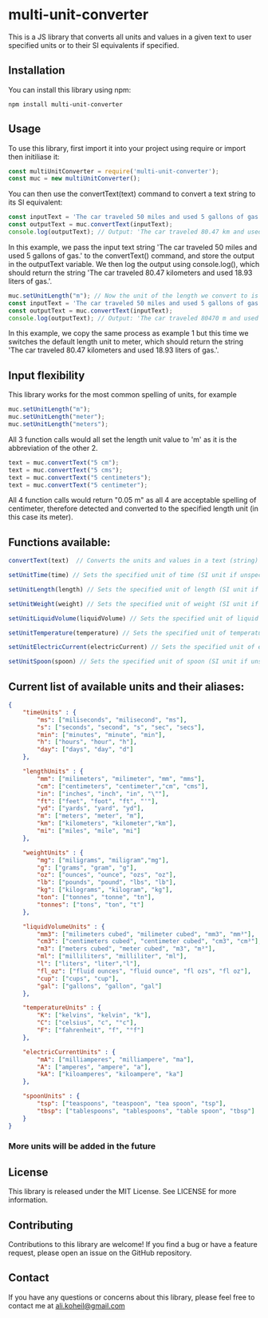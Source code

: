 # multi-unit-converter
This is a JS library that converts all units and values in a given text to user specified units or to their SI equivalents if specified.

## Installation
You can install this library using npm:

```npm install multi-unit-converter```

## Usage
To use this library, first import it into your project using require or import then initiliase it:

```js
const multiUnitConverter = require('multi-unit-converter');
const muc = new multiUnitConverter();
```

You can then use the convertText(text) command to convert a text string to its SI equivalent:

```js
const inputText = 'The car traveled 50 miles and used 5 gallons of gas.';
const outputText = muc.convertText(inputText);
console.log(outputText); // Output: 'The car traveled 80.47 km and used 18.93 l of gas.'
```
In this example, we pass the input text string 'The car traveled 50 miles and used 5 gallons of gas.' to the convertText() command, and store the output in the outputText variable. We then log the output using console.log(), which should return the string 'The car traveled 80.47 kilometers and used 18.93 liters of gas.'.


```js
muc.setUnitLength("m"); // Now the unit of the length we convert to is meter (m) not kilemeter (km)
const inputText = 'The car traveled 50 miles and used 5 gallons of gas.';
const outputText = muc.convertText(inputText);
console.log(outputText); // Output: 'The car traveled 80470 m and used 18.93 l of gas.
```

In this example, we copy the same process as example 1 but this time we switches the default length unit to meter, which should return the string 'The car traveled 80.47 kilometers and used 18.93 liters of gas.'.

## Input flexibility 

This library works for the most common spelling of units, for example

```js
muc.setUnitLength("m");
muc.setUnitLength("meter");
muc.setUnitLength("meters");
```

All 3 function calls would all set the length unit value to 'm' as it is the abbreviation of the other 2.

```js
text = muc.convertText("5 cm");
text = muc.convertText("5 cms");
text = muc.convertText("5 centimeters");
text = muc.convertText("5 centimeter");
```

All 4 function calls would return "0.05 m" as all 4 are acceptable spelling of centimeter, therefore detected and converted to the specified length unit (in this case its meter).

## Functions available:
```js
convertText(text)  // Converts the units and values in a text (string) to specified units

setUnitTime(time) // Sets the specified unit of time (SI unit if unspecified) 

setUnitLength(length) // Sets the specified unit of length (SI unit if unspecified) 

setUnitWeight(weight) // Sets the specified unit of weight (SI unit if unspecified) 

setUnitLiquidVolume(liquidVolume) // Sets the specified unit of liquid volume (SI unit if unspecified) 

setUnitTemperature(temperature) // Sets the specified unit of temperature (SI unit if unspecified) 

setUnitElectricCurrent(electricCurrent) // Sets the specified unit of electric current (SI unit if unspecified) 

setUnitSpoon(spoon) // Sets the specified unit of spoon (SI unit if unspecified) 
```

## Current list of available units and their aliases:
```json
{
    "timeUnits" : {
        "ms": ["miliseconds", "milisecond", "ms"],
        "s": ["seconds", "second", "s", "sec", "secs"],
        "min": ["minutes", "minute", "min"],
        "h": ["hours", "hour", "h"],
        "day": ["days", "day", "d"]
    },

    "lengthUnits" : {
        "mm": ["milimeters", "milimeter", "mm", "mms"],
        "cm": ["centimeters", "centimeter","cm", "cms"],
        "in": ["inches", "inch", "in", "\""],
        "ft": ["feet", "foot", "ft", "'"],
        "yd": ["yards", "yard", "yd"],
        "m": ["meters", "meter", "m"],
        "km": ["kilometers", "kilometer","km"],
        "mi": ["miles", "mile", "mi"]
    },

    "weightUnits" : {
        "mg": ["miligrams", "miligram","mg"],
        "g": ["grams", "gram", "g"],
        "oz": ["ounces", "ounce", "ozs", "oz"],
        "lb": ["pounds", "pound", "lbs", "lb"],
        "kg": ["kilograms", "kilogram", "kg"],
        "ton": ["tonnes", "tonne", "tn"], 
        "tonnes": ["tons", "ton", "t"]
    },

    "liquidVolumeUnits" : {
        "mm3": ["milimeters cubed", "milimeter cubed", "mm3", "mm³"],
        "cm3": ["centimeters cubed", "centimeter cubed", "cm3", "cm³"],
        "m3": ["meters cubed", "meter cubed", "m3", "m³"],
        "ml": ["milliliters", "milliliter", "ml"],
        "l": ["liters", "liter","l"],
        "fl_oz": ["fluid ounces", "fluid ounce", "fl ozs", "fl oz"],
        "cup": ["cups", "cup"],
        "gal": ["gallons", "gallon", "gal"]
    },

    "temperatureUnits" : {
        "K": ["kelvins", "kelvin", "k"],
        "C": ["celsius", "c", "°c"],
        "F": ["fahrenheit", "f", "°f"]
    },

    "electricCurrentUnits" : {
        "mA": ["milliamperes", "milliampere", "ma"],
        "A": ["amperes", "ampere", "a"],
        "kA": ["kiloamperes", "kiloampere", "ka"]
    },

    "spoonUnits" : {
        "tsp": ["teaspoons", "teaspoon", "tea spoon", "tsp"],
        "tbsp": ["tablespoons", "tablespoons", "table spoon", "tbsp"]
    }
}
```
### More units will be added in the future

## License
This library is released under the MIT License. See LICENSE for more information.

## Contributing
Contributions to this library are welcome! If you find a bug or have a feature request, please open an issue on the GitHub repository.

## Contact
If you have any questions or concerns about this library, please feel free to contact me at ali.koheil@gmail.com
